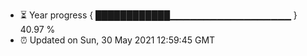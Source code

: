 - ⏳ Year progress { ████████████▁▁▁▁▁▁▁▁▁▁▁▁▁▁▁▁▁▁ } 40.97 %
- ⏰ Updated on Sun, 30 May 2021 12:59:45 GMT

